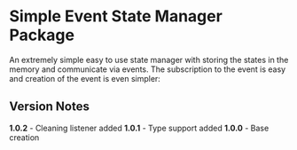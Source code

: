 # Simple Event State Manager Package

An extremely simple easy to use state manager with storing the states in the memory and communicate via events. The subscription to the event is easy and creation of the event is even simpler:

## Version Notes

**1.0.2** - Cleaning listener added
**1.0.1** - Type support added
**1.0.0** - Base creation
